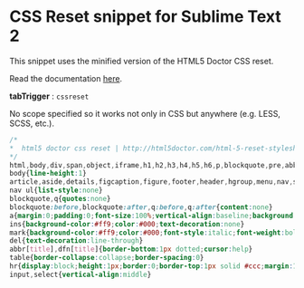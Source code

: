 # CSS Reset snippet for Sublime Text 2

This snippet uses the minified version of the HTML5 Doctor CSS reset.

Read the documentation [here](http://html5doctor.com/html-5-reset-stylesheet/).

**tabTrigger** : `cssreset`

No scope specified so it works not only in CSS but anywhere (e.g. LESS, SCSS, etc.).

```css
/*
*  html5 doctor css reset | http://html5doctor.com/html-5-reset-stylesheet
*/
html,body,div,span,object,iframe,h1,h2,h3,h4,h5,h6,p,blockquote,pre,abbr,address,cite,code,del,dfn,em,img,ins,kbd,q,samp,small,strong,sub,sup,var,b,i,dl,dt,dd,ol,ul,li,fieldset,form,label,legend,table,caption,tbody,tfoot,thead,tr,th,td,article,aside,canvas,details,figcaption,figure,footer,header,hgroup,menu,nav,section,summary,time,mark,audio,video{margin:0;padding:0;border:0;outline:0;font-size:100%;vertical-align:baseline;background:transparent}
body{line-height:1}
article,aside,details,figcaption,figure,footer,header,hgroup,menu,nav,section{display:block}
nav ul{list-style:none}
blockquote,q{quotes:none}
blockquote:before,blockquote:after,q:before,q:after{content:none}
a{margin:0;padding:0;font-size:100%;vertical-align:baseline;background:transparent}
ins{background-color:#ff9;color:#000;text-decoration:none}
mark{background-color:#ff9;color:#000;font-style:italic;font-weight:bold}
del{text-decoration:line-through}
abbr[title],dfn[title]{border-bottom:1px dotted;cursor:help}
table{border-collapse:collapse;border-spacing:0}
hr{display:block;height:1px;border:0;border-top:1px solid #ccc;margin:1em 0;padding:0}
input,select{vertical-align:middle}
```